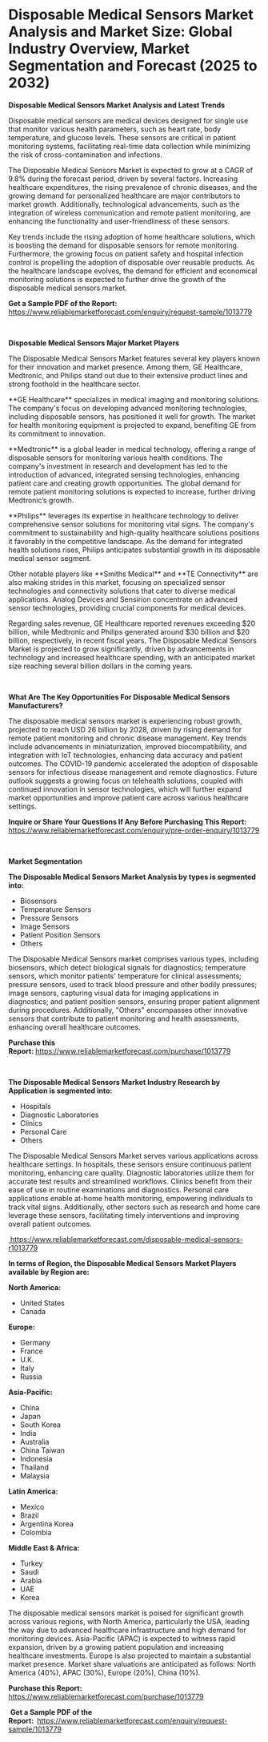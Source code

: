 <p><h1>Disposable Medical Sensors Market Analysis and Market Size: Global Industry Overview, Market Segmentation and Forecast (2025 to 2032)</h1></p><p><strong>Disposable Medical Sensors Market Analysis and Latest Trends</strong></p>
<p><p>Disposable medical sensors are medical devices designed for single use that monitor various health parameters, such as heart rate, body temperature, and glucose levels. These sensors are critical in patient monitoring systems, facilitating real-time data collection while minimizing the risk of cross-contamination and infections. </p><p>The Disposable Medical Sensors Market is expected to grow at a CAGR of 9.8% during the forecast period, driven by several factors. Increasing healthcare expenditures, the rising prevalence of chronic diseases, and the growing demand for personalized healthcare are major contributors to market growth. Additionally, technological advancements, such as the integration of wireless communication and remote patient monitoring, are enhancing the functionality and user-friendliness of these sensors.</p><p>Key trends include the rising adoption of home healthcare solutions, which is boosting the demand for disposable sensors for remote monitoring. Furthermore, the growing focus on patient safety and hospital infection control is propelling the adoption of disposable over reusable products. As the healthcare landscape evolves, the demand for efficient and economical monitoring solutions is expected to further drive the growth of the disposable medical sensors market.</p></p>
<p><strong>Get a Sample PDF of the Report:&nbsp;</strong> <a href="https://www.reliablemarketforecast.com/enquiry/request-sample/1013779?utm_campaign=1110&utm_medium=2&utm_source=Github&utm_content=ia&utm_term=13042025&utm_id=disposable-medical-sensors">https://www.reliablemarketforecast.com/enquiry/request-sample/1013779</a></p>
<p>&nbsp;</p>
<p><strong>Disposable Medical Sensors Major Market Players</strong></p>
<p><p>The Disposable Medical Sensors Market features several key players known for their innovation and market presence. Among them, GE Healthcare, Medtronic, and Philips stand out due to their extensive product lines and strong foothold in the healthcare sector.</p><p>**GE Healthcare** specializes in medical imaging and monitoring solutions. The company's focus on developing advanced monitoring technologies, including disposable sensors, has positioned it well for growth. The market for health monitoring equipment is projected to expand, benefiting GE from its commitment to innovation.</p><p>**Medtronic** is a global leader in medical technology, offering a range of disposable sensors for monitoring various health conditions. The company's investment in research and development has led to the introduction of advanced, integrated sensing technologies, enhancing patient care and creating growth opportunities. The global demand for remote patient monitoring solutions is expected to increase, further driving Medtronic’s growth.</p><p>**Philips** leverages its expertise in healthcare technology to deliver comprehensive sensor solutions for monitoring vital signs. The company's commitment to sustainability and high-quality healthcare solutions positions it favorably in the competitive landscape. As the demand for integrated health solutions rises, Philips anticipates substantial growth in its disposable medical sensor segment.</p><p>Other notable players like **Smiths Medical** and **TE Connectivity** are also making strides in this market, focusing on specialized sensor technologies and connectivity solutions that cater to diverse medical applications. Analog Devices and Sensirion concentrate on advanced sensor technologies, providing crucial components for medical devices.</p><p>Regarding sales revenue, GE Healthcare reported revenues exceeding $20 billion, while Medtronic and Philips generated around $30 billion and $20 billion, respectively, in recent fiscal years. The Disposable Medical Sensors Market is projected to grow significantly, driven by advancements in technology and increased healthcare spending, with an anticipated market size reaching several billion dollars in the coming years.</p></p>
<p>&nbsp;</p>
<p><strong>What Are The Key Opportunities For Disposable Medical Sensors Manufacturers?</strong></p>
<p><p>The disposable medical sensors market is experiencing robust growth, projected to reach USD 26 billion by 2028, driven by rising demand for remote patient monitoring and chronic disease management. Key trends include advancements in miniaturization, improved biocompatibility, and integration with IoT technologies, enhancing data accuracy and patient outcomes. The COVID-19 pandemic accelerated the adoption of disposable sensors for infectious disease management and remote diagnostics. Future outlook suggests a growing focus on telehealth solutions, coupled with continued innovation in sensor technologies, which will further expand market opportunities and improve patient care across various healthcare settings.</p></p>
<p><strong>Inquire or Share Your Questions If Any Before Purchasing This Report:</strong> <a href="https://www.reliablemarketforecast.com/enquiry/pre-order-enquiry/1013779?utm_campaign=1110&utm_medium=2&utm_source=Github&utm_content=ia&utm_term=13042025&utm_id=disposable-medical-sensors">https://www.reliablemarketforecast.com/enquiry/pre-order-enquiry/1013779</a></p>
<p>&nbsp;</p>
<p><strong>Market Segmentation</strong></p>
<p><strong>The Disposable Medical Sensors Market Analysis by types is segmented into:</strong></p>
<p><ul><li>Biosensors</li><li>Temperature Sensors</li><li>Pressure Sensors</li><li>Image Sensors</li><li>Patient Position Sensors</li><li>Others</li></ul></p>
<p><p>The Disposable Medical Sensors market comprises various types, including biosensors, which detect biological signals for diagnostics; temperature sensors, which monitor patients' temperature for clinical assessments; pressure sensors, used to track blood pressure and other bodily pressures; image sensors, capturing visual data for imaging applications in diagnostics; and patient position sensors, ensuring proper patient alignment during procedures. Additionally, "Others" encompasses other innovative sensors that contribute to patient monitoring and health assessments, enhancing overall healthcare outcomes.</p></p>
<p><strong>Purchase this Report:&nbsp;</strong><a href="https://www.reliablemarketforecast.com/purchase/1013779?utm_campaign=1110&utm_medium=2&utm_source=Github&utm_content=ia&utm_term=13042025&utm_id=disposable-medical-sensors">https://www.reliablemarketforecast.com/purchase/1013779</a></p>
<p>&nbsp;</p>
<p><strong>The Disposable Medical Sensors Market Industry Research by Application is segmented into:</strong></p>
<p><ul><li>Hospitals</li><li>Diagnostic Laboratories</li><li>Clinics</li><li>Personal Care</li><li>Others</li></ul></p>
<p><p>The Disposable Medical Sensors Market serves various applications across healthcare settings. In hospitals, these sensors ensure continuous patient monitoring, enhancing care quality. Diagnostic laboratories utilize them for accurate test results and streamlined workflows. Clinics benefit from their ease of use in routine examinations and diagnostics. Personal care applications enable at-home health monitoring, empowering individuals to track vital signs. Additionally, other sectors such as research and home care leverage these sensors, facilitating timely interventions and improving overall patient outcomes.</p></p>
<p><a href="https://www.reliablemarketforecast.com/disposable-medical-sensors-r1013779?utm_campaign=1110&utm_medium=2&utm_source=Github&utm_content=ia&utm_term=13042025&utm_id=disposable-medical-sensors">&nbsp;https://www.reliablemarketforecast.com/disposable-medical-sensors-r1013779</a></p>
<p><strong>In terms of Region, the Disposable Medical Sensors Market Players available by Region are:</strong></p>
<p>
    <p> <strong> North America: </strong>
        <ul>
            <li>United States</li>
            <li>Canada</li>
        </ul>
        </p> 
    <p> <strong> Europe: </strong>
        <ul>
            <li>Germany</li>
            <li>France</li>
            <li>U.K.</li>
            <li>Italy</li>
            <li>Russia</li>
        </ul>
        </p> 
    <p> <strong> Asia-Pacific: </strong>
        <ul>
            <li>China</li>
            <li>Japan</li>
            <li>South Korea</li>
            <li>India</li>
            <li>Australia</li>
            <li>China Taiwan</li>
            <li>Indonesia</li>
            <li>Thailand</li>
            <li>Malaysia</li>
        </ul>
        </p> 
    <p> <strong> Latin America: </strong>
        <ul>
            <li>Mexico</li>
            <li>Brazil</li>
            <li>Argentina Korea</li>
            <li>Colombia</li>
        </ul>
        </p> 
    <p> <strong> Middle East & Africa: </strong>
        <ul>
            <li>Turkey</li>
            <li>Saudi</li>
            <li>Arabia</li>
            <li>UAE</li>
            <li>Korea</li>
        </ul>
    </p>
    </p>
<p><p>The disposable medical sensors market is poised for significant growth across various regions, with North America, particularly the USA, leading the way due to advanced healthcare infrastructure and high demand for monitoring devices. Asia-Pacific (APAC) is expected to witness rapid expansion, driven by a growing patient population and increasing healthcare investments. Europe is also projected to maintain a substantial market presence. Market share valuations are anticipated as follows: North America (40%), APAC (30%), Europe (20%), China (10%).</p></p>
<p><strong>Purchase this Report: </strong><a href="https://www.reliablemarketforecast.com/purchase/1013779?utm_campaign=1110&utm_medium=2&utm_source=Github&utm_content=ia&utm_term=13042025&utm_id=disposable-medical-sensors">https://www.reliablemarketforecast.com/purchase/1013779</a></p>
<p>&nbsp;<strong>Get a Sample PDF of the Report:&nbsp;&nbsp;</strong><a href="https://www.reliablemarketforecast.com/enquiry/request-sample/1013779?utm_campaign=1110&utm_medium=2&utm_source=Github&utm_content=ia&utm_term=13042025&utm_id=disposable-medical-sensors">https://www.reliablemarketforecast.com/enquiry/request-sample/1013779</a></p>
<p><strong></strong></p>
<p><p></p><p></p><p></p></p>